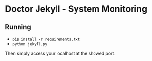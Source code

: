 # Doctor Jekyll - System Monitoring

## Running

* <code>pip install -r requirements.txt</code>
* <code>python jekyll.py</code>

Then simply access your localhost at the showed port.
